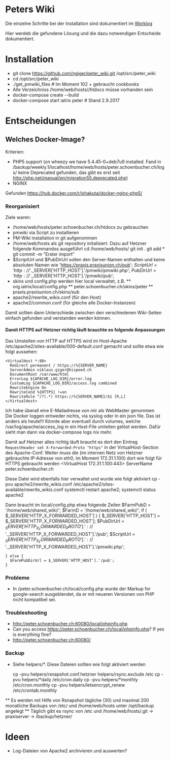 # Peters Wiki

Die einzelne Schritte bei der Installation sind dokumentiert im [Worklog](work_log.md)

Hier werdeb die gefundene Lösung und die dazu notwendigen Entscheide dokumentiert.

# Installation

* git clone https://github.com/ngiger/peter_wiki.git /opt/src/peter_wiki
* cd /opt/src/peter_wiki
* ./get_pmwiki_files # Im Moment 102 + gebraucht cookbooks
* Alle Verzeichniss /home/web/hosts/<xy>/htdocs müsse vorhanden sein
* docker-compose create --build
* docker-compose start iatrix peter # Stand 2.9.2017

# Entscheidungen

## Welches Docker-Image?

Kriterien: 

* PHP5 support (on wheezy we have 5.4.45-0+deb7u9 installed. Fand in /backup/weekly.1/localhost/home/web/hosts/peter.schoenbucher.ch/logs/ keine Deprecated gefunden,
    das gibt es erst seit http://php.net/manual/en/migration55.deprecated.php)
* NGINX

Gefunden https://hub.docker.com/r/ishakuta/docker-nginx-php5/

### Reorganisiert

Ziele waren:
* /home/web/hosts/peter.schoenbucher.ch/htdocs zu gebrauchen
* pmwiki via Script zu installieren
* PM-Wiki installation in git aufgenommen
* /home/web/hosts als git repository initalisiert. Dazu auf Hetzner folgende Kommandos ausgeführt
    cd /home/web/hosts/
    git init .
    git add *
    git commit -m "Erster import"
* $ScriptUrl und $PubDirUrl sollen den Server-Namen enthalten und keine absoluten Namen wie 'https://praxis.praxisunion.ch/pub';
    $ScriptUrl = 'http://'.$_SERVER['HTTP_HOST'].'/pmwiki/pmwiki.php';
    $PubDirUrl = 'http://'.$_SERVER['HTTP_HOST'].'/pmwiki/pub';
* skins und config.php werden hier local verwaltet, z.B.
** org.iatrix/local/config.php
** peter.schoenbucher.ch/skins/peter
** praxis.praxisunion.ch/skins/sub
* apache2/rewrite_wikis.conf (für den Host)
* apache2/common.conf (für gleiche alle Docker-Instanzen)

Damit sollten dann Unterschiede zwischen den verschiedenen Wiki-Seiten einfach gefunden und verstanden werden können.

#### Damit HTTPS auf Hetzner richtig läuft brauchte es folgende Anpassungen

Das Umstellen von HTTP auf HTTPS wird im Host-Apache /etc/apache2/sites-available/000-default.conf gemacht und sollte etwa wie folgt aussehen:

    <VirtualHost *:80>
      Redirect permanent / https://%{SERVER_NAME}
      ServerAdmin niklaus.giger@hispeed.ch
      DocumentRoot /var/www/html
      ErrorLog ${APACHE_LOG_DIR}/error.log
      CustomLog ${APACHE_LOG_DIR}/access.log combined
      RewriteEngine On
      RewriteCond %{HTTPS} !=on
      RewriteRule ^/?(.*) https://%{SERVER_NAME}/$1 [R,L]
    </VirtualHost>

Ich habe überall eine E-Mailadresse von mir als WebMaster genommen    
Die Docker loggen entweder nichts, via syslog oder in ein json file. Das ist anders als heute!!! Könnte aber eventuell durch volumes,
welche /var/log/apache/access_log  in ein Host-File umleiten gelöst werden. Dafür sieht man dann via docker-compose logs nix mehr.

Damit auf Hetzner alles richtig läuft braucht es dort den Eintrag `RequestHeader set X-Forwarded-Proto "https"` in der VirtualHost-Section des Apache-Conf. Weiter muss die (im internen Netz von Hetzner gebrauchte IP-Adresse von eth0, im Moment 172.31.1.100) dort wie folgt für HTTPS gebraucht werden
    <VirtualHost 172.31.1.100:443>
      ServerName peter.schoenbucher.ch

Diese Datei wird ebenfalls hier verwaltet und wurde wie folgt aktiviert
    cp -pvu apache2/rewrite_wikis.conf /etc/apache2/sites-available/rewrite_wikis.conf
    systemctl restart apache2; systemctl status apache2
    
Dann braucht im local/config.php etwa folgende Zeilen
    $FarmPubD = '/home/web/shared_wiki/';
    $FarmD    = '/home/web/shared_wiki/';
    if ( $_SERVER['HTTP_X_FORWARDED_HOST'] ) {
      $_SERVER['HTTP_HOST'] = $_SERVER['HTTP_X_FORWARDED_HOST'];
      $PubDirUrl = $_SERVER['HTTP_X_FORWARDED_PROTO'].'://'.$_SERVER['HTTP_X_FORWARDED_HOST'].'/pub';
      $ScriptUrl = $_SERVER['HTTP_X_FORWARDED_PROTO'].'://'.$_SERVER['HTTP_X_FORWARDED_HOST'].'/pmwiki.php';

    } else {
      $FarmPubDirUrl = $_SERVER['HTTP_HOST'].'/pub';
    }

### Probleme

* In /peter.schoenbucher.ch/local/config.php wurde der Markup for google-search ausgeblendet, da er mit neueren Versionen von PHP nicht kompatibel sei.

### Troubleshooting

* http://peter.schoenbucher.ch:60080/local/phpinfo.php
* Can you access https://peter.schoenbucher.ch/local/phpinfo.php? If yes is everything fine?
* http://peter.schoenbucher.ch:60080/

### Backup

* Siehe helpers/*. Diese Dateien sollten wie folgt aktiviert werden

    cp -pvu helpers/rsnapshot.conf.hetzner helpers/rsync.exclude /etc
    cp -pvu helpers/*daily /etc/cron.daily
    cp -pvu helpers/*monthly /etc/cron.monthly
    cp -pvu helpers/letsencrypt_renew /etc/crontab.monthly

** Es werden mit Hilfe von Rsnapshot tägliche (30) und maximal 200 monatliche Backups von /etc/ und /home/web/hosts unter /opt/backup angelegt
** Täglich gibt es rsync von /etc und /home/web/hosts/.git -> praxiserver -> /backup/hetzner/

# Ideen

* Log-Dateien von Apache2 archivieren und auswerten?

